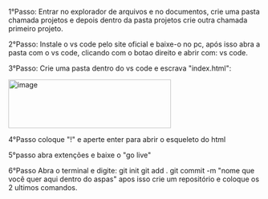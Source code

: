 1°Passo:
Entrar no explorador de arquivos e no documentos, crie uma pasta chamada projetos e depois dentro da pasta projetos crie outra chamada primeiro projeto.

2°Passo:
Instale o vs code pelo site oficial e baixe-o no pc, após isso abra a pasta com o vs code, clicando com o botao direito e abrir com: vs code.

3°Passo:
Crie uma pasta dentro do vs code e escrava "index.html":


<img width="324" height="97" alt="image" src="https://github.com/user-attachments/assets/a0c29d5e-33f3-47ca-9899-379c3c35df6b" />


4°Passo
coloque "!" e aperte enter para abrir o esqueleto do html


5°passo
abra extenções e baixe o "go live"

6°Passo
Abra o terminal e digite:
git init
git add .
git commit -m "nome que você quer aqui dentro do aspas"
apos isso crie um repositório e coloque os 2 ultimos comandos.

